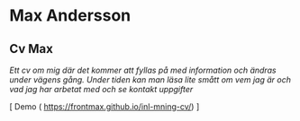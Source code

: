 # Max Andersson
## Cv Max 

*Ett cv om mig där det kommer att fyllas på med information och ändras under vägens gång. 
Under tiden kan man läsa lite smått om vem jag är och vad jag har arbetat med och se kontakt uppgifter*

 [ Demo ( https://frontmax.github.io/inl-mning-cv/) ]